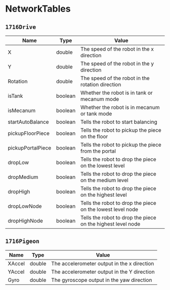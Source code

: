 # NetworkTables

## `1716Drive`
| Name              | Type    | Value                                                       |
|-------------------|---------|-------------------------------------------------------------|
| X                 | double  | The speed of the robot in the x direction                   |
| Y                 | double  | The speed of the robot in the y direction                   |
| Rotation          | double  | The speed of the robot in the rotation direction            |
| isTank            | boolean | Whether the robot is in tank or mecanum mode                |
| isMecanum         | boolean | Whether the robot is in mecanum or tank mode                |
| startAutoBalance  | boolean | Tells the robot to start balancing                          |
| pickupFloorPiece  | boolean | Tells the robot to pickup the piece on the floor            |
| pickupPortalPiece | boolean | Tells the robot to pickup the piece from the portal         |
| dropLow           | boolean | Tells the robot to drop the piece on the lowest level       |
| dropMedium        | boolean | Tells the robot to drop the piece on the medium level       |
| dropHigh          | boolean | Tells the robot to drop the piece on the highest level      |
| dropLowNode       | boolean | Tells the robot to drop the piece on the lowest level node  |
| dropHighNode      | boolean | Tells the robot to drop the piece on the highest level node |




## `1716Pigeon`
| Name             | Type    | Value                                       |
|------------------|---------|---------------------------------------------|
| XAccel           | double  | The accelerometer output in the x direction |
| YAccel           | double  | The accelerometer output in the Y direction |
| Gyro             | double  | The gyroscope output in the yaw direction   |

